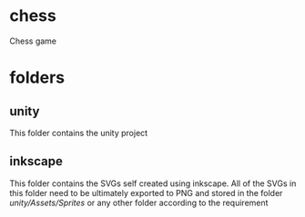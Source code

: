 # chess
Chess game

# folders

## unity
This folder contains the unity project

## inkscape
This folder contains the SVGs self created using inkscape. All of the SVGs
in this folder need to be ultimately exported to PNG and stored in the folder
*unity/Assets/Sprites* or any other folder according to the requirement
